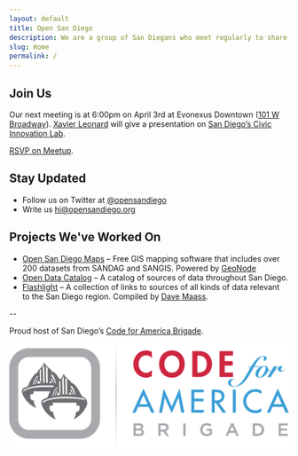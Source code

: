 ```yaml
---
layout: default
title: Open San Diego
description: We are a group of San Diegans who meet regularly to share knowledge and collaborate on projects to make our region a better place to live.
slug: Home
permalink: /
---
```


<!-- ## Help us help Mayor-elect Faulconer

The city is considering erasing all emails older than one year old. We think this is a mistake. Read [our letter to Mayor-elect Faulconer](/revoke-ar-90-67) and cosign it if you agree.
 -->
## Join Us

Our next meeting is at 6:00pm on April 3rd at Evonexus Downtown ([101 W Broadway](https://www.google.com/maps/place/101+W+Broadway/@32.7150983,-117.164295,17z/data=!3m1!4b1!4m2!3m1!1s0x80d954a84a1fe9a1:0xd29beda9a551d000)). [Xavier Leonard](https://twitter.com/merelyanode) will give a presentation on [San Diego’s Civic Innovation Lab](https://twitter.com/SDCivicLab).

[RSVP on Meetup](http://www.meetup.com/cfabrigade/Open-San-Diego/1114872/).

## Stay Updated

* Follow us on Twitter at [@opensandiego](http://twitter.com/opensandiego)
* Write us hi@opensandiego.org

## Projects We've Worked On

* [Open San Diego Maps](http://maps.opensandiego.org) – Free GIS mapping software that includes over 200 datasets from SANDAG and SANGIS. Powered by [GeoNode](http://geonode.org)
* [Open Data Catalog](http://catalog.opensandiego.org) – A catalog of sources of data throughout San Diego. 
* [Flashlight](http://flashlight.opensandiego.org) – A collection of links to sources of all kinds of data relevant to the San Diego region. Compiled by [Dave Maass](https://twitter.com/DaveMaass).

--

<div class="text-center">
  <p>Proud host of San Diego’s <a href="http://brigade.codeforamerica.org">Code for America Brigade</a>.</p>
</div>

<div class="row">
  <div class="col-sm-6 col-sm-offset-3">
    <a href="http://brigade.codeforamerica.org"><img src="/img/CfA_Brigade_logo.png"></a>
  </div>
</div>